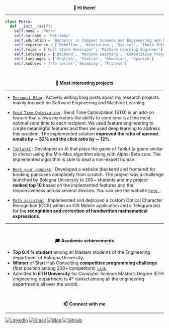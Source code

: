 <p align="center" style="font-weight:bold"> 👋 <b>Hi there!</b> <p>

---

```python
class Petru:
  def __init__(self):
    self.name = 'Petru'
    self.surname = 'Potrimba'
    self.education = 'Bachelor in Compuer Science and Engineering and Master Degree in Artificial Intelligence'
    self.experience = ['Roboflow', 'AIvolution', 'Sis.ter', 'Imola Informatica', 'Unibo']
    self.roles = ['Full Stack Developer', 'Machine Learning Engineer']
    self.interests = ['Backend', 'Machine Learning', 'Competitive Programming', 'Teaching', 'Communication']
    self.languages = ['English', 'Italian', 'Romanian', 'Spanish']
    self.hobbies = ['Tv series','Swimming', 'Fitness']
```

<br />
<p align="center" style="font-weight:bold"> 🔨 <b> Most interesting projects </b> <p>

---

* [`Personal Blog`](https://potrimba.altervista.org/index.php) : Actively writing blog posts about my research projects mainly focused on Software Engineering and Machine Learning.

* [`Send Time Optmization`](https://github.com/pptr3/send-time-optimization) : Send Time Optimization (STO) is an add-on feature that allows marketers the ability to send emails at the most optimal send time to each recipient. We used feature engineering to create meaningful features and then we used deep learning to address this problem. The implemented solution **improved the ratio of opened emails by ∼ 32% and the click ratio by ∼ 12%**.
  
* [`TablutAI`](https://github.com/pptr3/TablutAI) : Developed an AI that plays the game of Tablut (a game similar to chess) using the Min-Max algorithm along with Alpha-Beta cuts. The implemented algorithm is able to beat a non-expert human.
  
* [`Book your pancake`](https://github.com/pptr3/pancake-fp) : Developed a website (backend and frontend) for booking pancakes completely from scratch. The project was a challenge launched by Bologna University to 200+ students and my project **ranked top 10** based on the
implemented features and the responsiveness across several devices. You can see the website [`here `](https://pancakepf.altervista.org/Users/home.php).
  
* [`Math assistant`](https://github.com/pptr3/math-assistant) :  Implemented and deployed a custom Optical Character Recognition (OCR) within an iOS Mobile application and a Telegram bot for the **recognition and correction of handwritten mathematical expressions**.

---

  
<br />
<p align="center" style="font-weight:bold"> 🎓 <b> Academic achievements </b> <p>
  
 * **Top 0.4 % student** among all Masters students of the Engineering department of Bologna University.
 *  **Winner** of Start Hub Consulting **competitive programming challenge** (first position among 200+ competitors) [`link`](https://www.linkedin.com/feed/update/urn:li:activity:6922178181105864704/).
 * Admitted to **ETH University** for Computer Science Master’s Degree (ETH engineering department is 4° ranked among all the engineering departments all over the world).
  
<br />
<p align="center" style="font-weight:bold"> 📫 <b>Connect with me</b> <p>

---

[![LinkedIn](https://img.shields.io/badge/linkedin-%230077B5.svg?style=for-the-badge&logo=linkedin&logoColor=white)](https://www.linkedin.com/in/petru-potrimba-a065a0137/)
[![Gmail](https://img.shields.io/badge/Gmail-D14836?style=for-the-badge&logo=gmail&logoColor=white)](mailto:ppotrimba@gmail.com)
[![Blog](https://img.shields.io/badge/Blogger-FF5722?style=for-the-badge&logo=blogger&logoColor=white)](https://potrimba.altervista.org/)
[![GitHub](https://img.shields.io/badge/github-%23121011.svg?style=for-the-badge&logo=github&logoColor=white)](https://github.com/pptr3)
